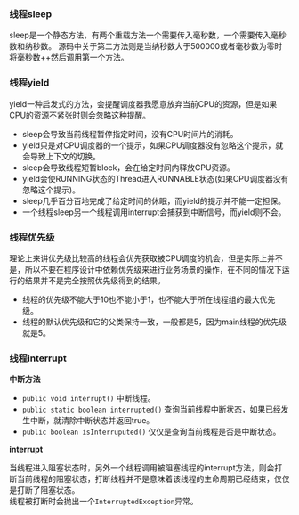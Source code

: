 ### 线程sleep

sleep是一个静态方法，有两个重载方法一个需要传入毫秒数，一个需要传入毫秒数和纳秒数。
源码中关于第二方法则是当纳秒数大于500000或者毫秒数为零时将毫秒数++然后调用第一个方法。

### 线程yield

yield一种启发式的方法，会提醒调度器我愿意放弃当前CPU的资源，但是如果CPU的资源不紧张时则会忽略这种提醒。

- sleep会导致当前线程暂停指定时间，没有CPU时间片的消耗。
- yield只是对CPU调度器的一个提示，如果CPU调度器没有忽略这个提示，就会导致上下文的切换。
- sleep会导致线程短暂block，会在给定时间内释放CPU资源。
- yield会使RUNNING状态的Thread进入RUNNABLE状态(如果CPU调度器没有忽略这个提示)。
- sleep几乎百分百地完成了给定时间的休眠，而yield的提示并不能一定担保。
- 一个线程sleep另一个线程调用interrupt会捕获到中断信号，而yield则不会。

### 线程优先级

理论上来讲优先级比较高的线程会优先获取被CPU调度的机会，但是实际上并不是，所以不要在程序设计中依赖优先级来进行业务场景的操作，在不同的情况下运行的结果并不是完全按照优先级得到的结果。

- 线程的优先级不能大于10也不能小于1，也不能大于所在线程组的最大优先级。
- 线程的默认优先级和它的父类保持一致，一般都是5，因为main线程的优先级就是5。

### 线程interrupt

**中断方法**

- `public void interrupt()` 中断线程。
- `public static boolean interrupted()` 查询当前线程中断状态，如果已经发生中断，就清除中断状态并返回true。
- `public boolean isInterruputed()` 仅仅是查询当前线程是否是中断状态。

**interrupt**

当线程进入阻塞状态时，另外一个线程调用被阻塞线程的interrupt方法，则会打断当前线程的阻塞状态，打断线程并不是意味着该线程的生命周期已经结束，仅仅是打断了阻塞状态。  
线程被打断时会抛出一个`InterruptedException`异常。
